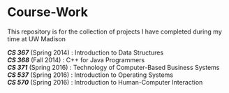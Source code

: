 # Course-Work

This repository is for the collection of projects I have completed during my time at UW Madison

***CS 367*** (Spring 2014) : Introduction to Data Structures   
***CS 368*** (Fall 2014) : C++ for Java Programmers   
***CS 371*** (Spring 2016) : Technology of Computer-Based Business Systems   
***CS 537*** (Spring 2016) : Introduction to Operating Systems   
***CS 570*** (Spring 2016) : Introduction to Human-Computer Interaction   


